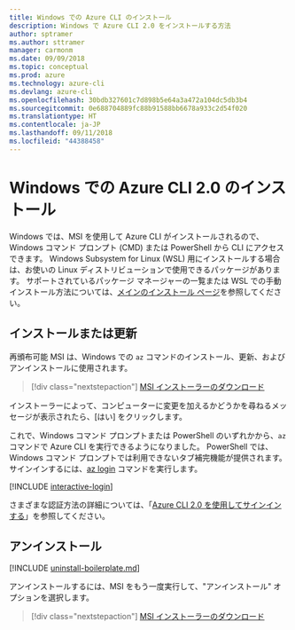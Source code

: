 ```yaml
---
title: Windows での Azure CLI のインストール
description: Windows で Azure CLI 2.0 をインストールする方法
author: sptramer
ms.author: sttramer
manager: carmonm
ms.date: 09/09/2018
ms.topic: conceptual
ms.prod: azure
ms.technology: azure-cli
ms.devlang: azure-cli
ms.openlocfilehash: 30bdb327601c7d898b5e64a3a472a104dc5db3b4
ms.sourcegitcommit: 0e688704889fc88b91588bb6678a933c2d54f020
ms.translationtype: HT
ms.contentlocale: ja-JP
ms.lasthandoff: 09/11/2018
ms.locfileid: "44388458"
---
```

# <a name="install-azure-cli-20-on-windows"></a>Windows での Azure CLI 2.0 のインストール

Windows では、MSI を使用して Azure CLI がインストールされるので、Windows コマンド プロンプト (CMD) または PowerShell から CLI にアクセスできます。
Windows Subsystem for Linux (WSL) 用にインストールする場合は、お使いの Linux ディストリビューションで使用できるパッケージがあります。 サポートされているパッケージ マネージャーの一覧または WSL での手動インストール方法については、[メインのインストール ページ](install-azure-cli.md)を参照してください。

## <a name="install-or-update"></a>インストールまたは更新

再頒布可能 MSI は、Windows での `az` コマンドのインストール、更新、およびアンインストールに使用されます。

> [!div class="nextstepaction"]
> [MSI インストーラーのダウンロード](https://aka.ms/installazurecliwindows)

インストーラーによって、コンピューターに変更を加えるかどうかを尋ねるメッセージが表示されたら、[はい] をクリックします。

これで、Windows コマンド プロンプトまたは PowerShell のいずれかから、`az` コマンドで Azure CLI を実行できるようになりました。 PowerShell では、Windows コマンド プロンプトでは利用できないタブ補完機能が提供されます。 サインインするには、[az login](/cli/azure/reference-index#az-login) コマンドを実行します。

[!INCLUDE [interactive-login](includes/interactive-login.md)]

さまざまな認証方法の詳細については、「[Azure CLI 2.0 を使用してサインインする](authenticate-azure-cli.md)」を参照してください。

## <a name="uninstall"></a>アンインストール

[!INCLUDE [uninstall-boilerplate.md](includes/uninstall-boilerplate.md)]

アンインストールするには、MSI をもう一度実行して、"アンインストール" オプションを選択します。

> [!div class="nextstepaction"]
> [MSI インストーラーのダウンロード](https://aka.ms/installazurecliwindows)
